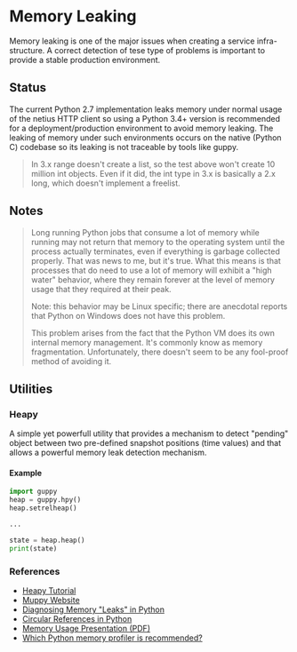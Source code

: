 # Memory Leaking

Memory leaking is one of the major issues when creating a service infra-structure. A correct detection of tese
type of problems is important to provide a stable production environment.

## Status

The current Python 2.7 implementation leaks memory under normal usage of the netius HTTP client so using a
Python 3.4+ version is recommended for a deployment/production environment to avoid memory leaking.
The leaking of memory under such environments occurs on the native (Python C) codebase so its leaking is
not traceable by tools like guppy.

> In 3.x range doesn't create a list, so the test above won't create 10 million int objects. Even if it did, the int type in 3.x is basically a 2.x long, which doesn't implement a freelist.

## Notes

> Long running Python jobs that consume a lot of memory while running may not
> return that memory to the operating system until the process actually
> terminates, even if everything is garbage collected properly. That was news
> to me, but it's true. What this means is that processes that do need to use
> a lot of memory will exhibit a "high water" behavior, where they remain
> forever at the level of memory usage that they required at their peak.
>
> Note: this behavior may be Linux specific; there are anecdotal reports that
> Python on Windows does not have this problem.
>
> This problem arises from the fact that the Python VM does its own internal
> memory management. It's commonly know as memory fragmentation.
> Unfortunately, there doesn't seem to be any fool-proof method of avoiding
> it.

## Utilities

### Heapy

A simple yet powerfull utility that provides a mechanism to detect "pending" object between two pre-defined
snapshot positions (time values) and that allows a powerful memory leak detection mechanism.

#### Example

```python
import guppy
heap = guppy.hpy()
heap.setrelheap()

...

state = heap.heap()
print(state)
```

### References

* [Heapy Tutorial](http://smira.ru/wp-content/uploads/2011/08/heapy.html)
* [Muppy Website](http://pythonhosted.org/Pympler/muppy.html)
* [Diagnosing Memory "Leaks" in Python](http://python.dzone.com/articles/diagnosing-memory-leaks-python)
* [Circular References in Python](http://engineering.hearsaysocial.com/2013/06/16/circular-references-in-python)
* [Memory Usage Presentation (PDF)](https://dmalcolm.fedorapeople.org/presentations/MemoryUsage.pdf)
* [Which Python memory profiler is recommended?](http://stackoverflow.com/questions/110259/which-python-memory-profiler-is-recommended)
